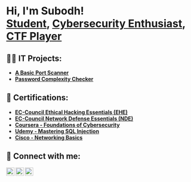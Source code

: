 <h1>Hi, I'm Subodh! <br/><a href="https://github.com/SubodhBagde">Student</a>, <a href="www.linkedin.com/in/subodhbagde">Cybersecurity Enthusiast</a>, <a href="https://tryhackme.com/p/subodhbagde2017">CTF Player</a><a </a></h1>

<h2>👨‍💻 IT Projects:</h2>

- <b>[A Basic Port Scanner](https://github.com/SubodhBagde/Basic_Port_Scanner/blob/main/README.md)</b>
- <b>[Password Complexity Checker](https://github.com/SubodhBagde/Password-Complexity-Checker)<b/>

<h2>📄 Certifications:</h2> 

- [EC-Council Ethical Hacking Essentials (EHE)](https://codered.eccouncil.org/certificate/75cd551c-ddca-451f-8e9d-ada4d56eab76?logged=true)
- [EC-Council Network Defense Essentials (NDE)](https://codered.eccouncil.org/certificate/e1acb69e-ac38-46d0-95d2-1f360d8138f7?logged=true)
- [Coursera - Foundations of Cybersecurity](https://coursera.org/share/bbecb4e656485ab1e1adc82a78cec4ab)
- [Udemy - Mastering SQL Injection](https://ude.my/UC-c94d782d-f3b2-43fc-bbea-01bd941b007d)
- [Cisco - Networking Basics](https://www.credly.com/badges/bbcbca26-11ba-4466-bae2-8e96147b9448/linked_in_profile)

<h2> 🤳 Connect with me:</h2>

[<img align="left" alt="SubodhBagde57 | Twitter" width="22px" src="https://cdn.jsdelivr.net/npm/simple-icons@v3/icons/twitter.svg" />][twitter]
[<img align="left" alt="subodhbagde| LinkedIn" width="22px" src="https://cdn.jsdelivr.net/npm/simple-icons@v3/icons/linkedin.svg" />][linkedin]
[<img align="left" alt="subodhbagde57 | Instagram" width="22px" src="https://cdn.jsdelivr.net/npm/simple-icons@v3/icons/instagram.svg" />][instagram]

[twitter]: https://twitter.com/SubodhBagde57
[instagram]: https://www.instagram.com/subodhbagde57/
[linkedin]: www.linkedin.com/in/subodhbagde

  

